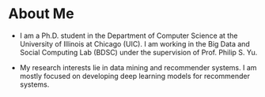 # About Me
* I am a Ph.D. student in the Department of Computer Science at the University of Illinois at Chicago (UIC). I am working in the Big Data and Social Computing Lab (BDSC) under the supervision of Prof. Philip S. Yu.

* My research interests lie in data mining and recommender systems. I am mostly focused on developing deep learning models for recommender systems.

